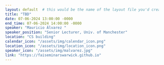 ```yaml
---
layout: default  # this would be the name of the layout file you'd create for events
title: "TBD"
date: 07-06-2024 13:00:00 -0000
end_time: 07-06-2024 14:00:00 -0000
speaker: "Mauricio Álvarez "
speaker_position: "Senior Lecturer, Univ. of Manchester"
location: "CS building"
calendar_icon: "/assets/img/calendar_icon.png"
location_icon: "/assets/img/location_icon.png"
speaker_icon: "/assets/img/malvarez.jpg"
link: "https://faiseminarswarwick.github.io"
---
```



